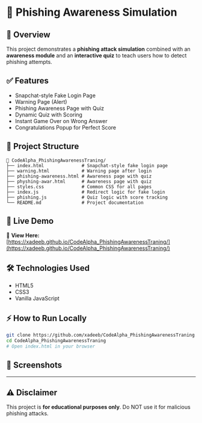 # 🎣 Phishing Awareness Simulation



## 📌 Overview
This project demonstrates a **phishing attack simulation** combined with an **awareness module** and an **interactive quiz** to teach users how to detect phishing attempts.

## ✅ Features
- Snapchat-style Fake Login Page
- Warning Page (Alert)
- Phishing Awareness Page with Quiz
- Dynamic Quiz with Scoring
- Instant Game Over on Wrong Answer
- Congratulations Popup for Perfect Score

## 📂 Project Structure
```
📁 CodeAlpha_PhishingAwarenessTraning/
├── index.html              # Snapchat-style fake login page
├── warning.html            # Warning page after login
├── phishing-awareness.html # Awareness page with quiz
├── physhing-awar.html      # Awareness page with quiz
├── styles.css              # Common CSS for all pages
├── index.js                # Redirect logic for fake login
├── phishing.js             # Quiz logic with score tracking
└── README.md               # Project documentation
```

## 🚀 Live Demo
🔗 **View Here:** [https://xadeeb.github.io/CodeAlpha_PhishingAwarenessTraning/](https://xadeeb.github.io/CodeAlpha_PhishingAwarenessTraning/)

## 🛠 Technologies Used
- HTML5
- CSS3
- Vanilla JavaScript

## ⚡ How to Run Locally
```bash
git clone https://github.com/xadeeb/CodeAlpha_PhishingAwarenessTraning.git
cd CodeAlpha_PhishingAwarenessTraning
# Open index.html in your browser
```

## 📸 Screenshots
-----------------

## ⚠ Disclaimer
This project is **for educational purposes only**. Do NOT use it for malicious phishing attacks.
